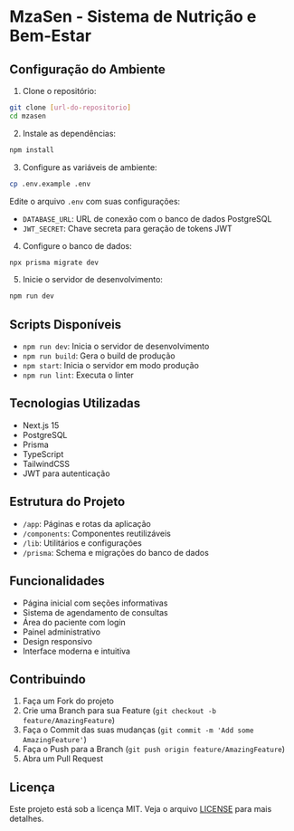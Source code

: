 # MzaSen - Sistema de Nutrição e Bem-Estar

## Configuração do Ambiente

1. Clone o repositório:
```bash
git clone [url-do-repositorio]
cd mzasen
```

2. Instale as dependências:
```bash
npm install
```

3. Configure as variáveis de ambiente:
```bash
cp .env.example .env
```
Edite o arquivo `.env` com suas configurações:
- `DATABASE_URL`: URL de conexão com o banco de dados PostgreSQL
- `JWT_SECRET`: Chave secreta para geração de tokens JWT

4. Configure o banco de dados:
```bash
npx prisma migrate dev
```

5. Inicie o servidor de desenvolvimento:
```bash
npm run dev
```

## Scripts Disponíveis

- `npm run dev`: Inicia o servidor de desenvolvimento
- `npm run build`: Gera o build de produção
- `npm start`: Inicia o servidor em modo produção
- `npm run lint`: Executa o linter

## Tecnologias Utilizadas

- Next.js 15
- PostgreSQL
- Prisma
- TypeScript
- TailwindCSS
- JWT para autenticação

## Estrutura do Projeto

- `/app`: Páginas e rotas da aplicação
- `/components`: Componentes reutilizáveis
- `/lib`: Utilitários e configurações
- `/prisma`: Schema e migrações do banco de dados

## Funcionalidades

- Página inicial com seções informativas
- Sistema de agendamento de consultas
- Área do paciente com login
- Painel administrativo
- Design responsivo
- Interface moderna e intuitiva

## Contribuindo

1. Faça um Fork do projeto
2. Crie uma Branch para sua Feature (`git checkout -b feature/AmazingFeature`)
3. Faça o Commit das suas mudanças (`git commit -m 'Add some AmazingFeature'`)
4. Faça o Push para a Branch (`git push origin feature/AmazingFeature`)
5. Abra um Pull Request

## Licença

Este projeto está sob a licença MIT. Veja o arquivo [LICENSE](LICENSE) para mais detalhes.
